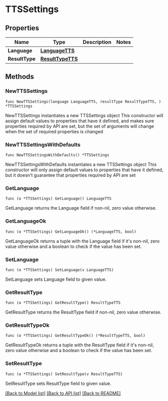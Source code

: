 # TTSSettings

## Properties

Name | Type | Description | Notes
------------ | ------------- | ------------- | -------------
**Language** | [**LanguageTTS**](LanguageTTS.md) |  | 
**ResultType** | [**ResultTypeTTS**](ResultTypeTTS.md) |  | 

## Methods

### NewTTSSettings

`func NewTTSSettings(language LanguageTTS, resultType ResultTypeTTS, ) *TTSSettings`

NewTTSSettings instantiates a new TTSSettings object
This constructor will assign default values to properties that have it defined,
and makes sure properties required by API are set, but the set of arguments
will change when the set of required properties is changed

### NewTTSSettingsWithDefaults

`func NewTTSSettingsWithDefaults() *TTSSettings`

NewTTSSettingsWithDefaults instantiates a new TTSSettings object
This constructor will only assign default values to properties that have it defined,
but it doesn't guarantee that properties required by API are set

### GetLanguage

`func (o *TTSSettings) GetLanguage() LanguageTTS`

GetLanguage returns the Language field if non-nil, zero value otherwise.

### GetLanguageOk

`func (o *TTSSettings) GetLanguageOk() (*LanguageTTS, bool)`

GetLanguageOk returns a tuple with the Language field if it's non-nil, zero value otherwise
and a boolean to check if the value has been set.

### SetLanguage

`func (o *TTSSettings) SetLanguage(v LanguageTTS)`

SetLanguage sets Language field to given value.


### GetResultType

`func (o *TTSSettings) GetResultType() ResultTypeTTS`

GetResultType returns the ResultType field if non-nil, zero value otherwise.

### GetResultTypeOk

`func (o *TTSSettings) GetResultTypeOk() (*ResultTypeTTS, bool)`

GetResultTypeOk returns a tuple with the ResultType field if it's non-nil, zero value otherwise
and a boolean to check if the value has been set.

### SetResultType

`func (o *TTSSettings) SetResultType(v ResultTypeTTS)`

SetResultType sets ResultType field to given value.



[[Back to Model list]](../README.md#documentation-for-models) [[Back to API list]](../README.md#documentation-for-api-endpoints) [[Back to README]](../README.md)


